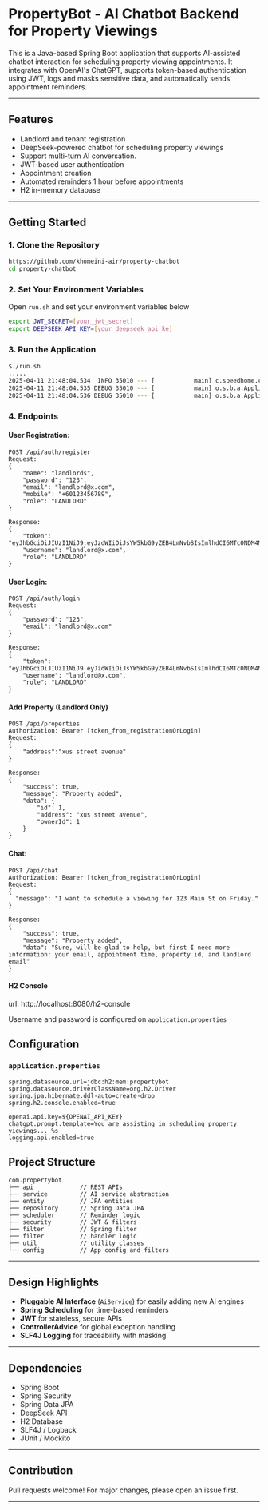 # PropertyBot - AI Chatbot Backend for Property Viewings

This is a Java-based Spring Boot application that supports AI-assisted chatbot interaction for scheduling property viewing appointments. It integrates with OpenAI's ChatGPT, supports token-based authentication using JWT, logs and masks sensitive data, and automatically sends appointment reminders.

---

## Features

- Landlord and tenant registration
- DeepSeek-powered chatbot for scheduling property viewings
- Support multi-turn AI conversation.
- JWT-based user authentication
- Appointment creation
- Automated reminders 1 hour before appointments
- H2 in-memory database

---

##  Getting Started

### 1. **Clone the Repository**
```bash
https://github.com/khomeini-air/property-chatbot
cd property-chatbot
```

### 2. **Set Your Environment Variables**
Open `run.sh` and set your environment variables below
```bash
export JWT_SECRET=[your_jwt_secret]
export DEEPSEEK_API_KEY=[your_deepseek_api_ke]
```

### 3. **Run the Application**
```bash
$./run.sh
.....
2025-04-11 21:48:04.534  INFO 35010 --- [           main] c.speedhome.chatbot.ChatbotApplication   : Started ChatbotApplication in 5.29 seconds (process running for 5.54) |  
2025-04-11 21:48:04.535 DEBUG 35010 --- [           main] o.s.b.a.ApplicationAvailabilityBean      : Application availability state LivenessState changed to CORRECT |  
2025-04-11 21:48:04.536 DEBUG 35010 --- [           main] o.s.b.a.ApplicationAvailabilityBean      : Application availability state ReadinessState changed to ACCEPTING_TRAFFIC |  
```

### 4. **Endpoints**

####  User Registration:
```http
POST /api/auth/register
Request:
{
    "name": "landlords",
    "password": "123",
    "email": "landlord@x.com",
    "mobile": "+60123456789",
    "role": "LANDLORD"
}

Response:
{
    "token": "eyJhbGciOiJIUzI1NiJ9.eyJzdWIiOiJsYW5kbG9yZEB4LmNvbSIsImlhdCI6MTc0NDM4MzA4NiwiZXhwIjoxNzQ0NDY5NDg2fQ.Dzl1CtcF67KLgOGuY92S1L2FTVDlJw2nlpY6P3NzbrA",
    "username": "landlord@x.com",
    "role": "LANDLORD"
}
```

####  User Login:
```http
POST /api/auth/login
Request:
{
    "password": "123",
    "email": "landlord@x.com"   
}

Response:
{
    "token": "eyJhbGciOiJIUzI1NiJ9.eyJzdWIiOiJsYW5kbG9yZEB4LmNvbSIsImlhdCI6MTc0NDM4MzE3MywiZXhwIjoxNzQ0NDY5NTczfQ.4tPEFAFdABoPsVzF1JHz9AIkCoqtFCVnXhfvM6t9EQg",
    "username": "landlord@x.com",
    "role": "LANDLORD"
}
```

#### Add Property (Landlord Only)
```http
POST /api/properties
Authorization: Bearer [token_from_registrationOrLogin]
Request:
{
    "address":"xus street avenue"
}

Response:
{
    "success": true,
    "message": "Property added",
    "data": {
        "id": 1,
        "address": "xus street avenue",
        "ownerId": 1
    }
}
```

#### Chat:
```http
POST /api/chat
Authorization: Bearer [token_from_registrationOrLogin]
Request:
{
  "message": "I want to schedule a viewing for 123 Main St on Friday."
}

Response:
{
    "success": true,
    "message": "Property added",
    "data": "Sure, will be glad to help, but first I need more information: your email, appointment time, property id, and landlord email"
}
```


#### H2 Console
url: http://localhost:8080/h2-console

Username and password is configured on `application.properties`

## Configuration

### `application.properties`
```properties
spring.datasource.url=jdbc:h2:mem:propertybot
spring.datasource.driverClassName=org.h2.Driver
spring.jpa.hibernate.ddl-auto=create-drop
spring.h2.console.enabled=true

openai.api.key=${OPENAI_API_KEY}
chatgpt.prompt.template=You are assisting in scheduling property viewings... %s
logging.api.enabled=true
```


## Project Structure

```
com.propertybot
├── api             // REST APIs
├── service         // AI service abstraction
├── entity          // JPA entities
├── repository      // Spring Data JPA
├── scheduler       // Reminder logic
├── security        // JWT & filters
├── filter          // Spring filter
├── filter          // handler logic
├── util            // utility classes 
└── config          // App config and filters

```

---

## Design Highlights

- **Pluggable AI Interface** (`AiService`) for easily adding new AI engines
- **Spring Scheduling** for time-based reminders
- **JWT** for stateless, secure APIs
- **ControllerAdvice** for global exception handling
- **SLF4J Logging** for traceability with masking

---

## Dependencies

- Spring Boot
- Spring Security
- Spring Data JPA
- DeepSeek API
- H2 Database
- SLF4J / Logback
- JUnit / Mockito

---

## Contribution
Pull requests welcome! For major changes, please open an issue first.

---